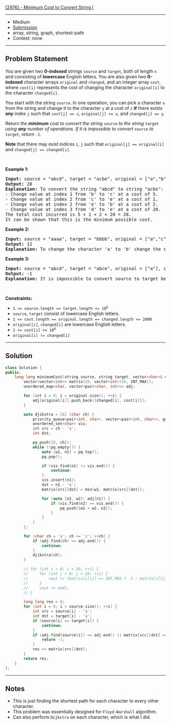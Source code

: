[[2976] - Minimum Cost to Convert String I](https://leetcode.com/problems/minimum-cost-to-convert-string-i)

---

- Medium
- [Submission](https://leetcode.com/problems/minimum-cost-to-convert-string-i/submissions/1335150140/)
- array, string, graph, shortest-path
- Contest: none

---

## Problem Statement

<p>You are given two <strong>0-indexed</strong> strings <code>source</code> and <code>target</code>, both of length <code>n</code> and consisting of <strong>lowercase</strong> English letters. You are also given two <strong>0-indexed</strong> character arrays <code>original</code> and <code>changed</code>, and an integer array <code>cost</code>, where <code>cost[i]</code> represents the cost of changing the character <code>original[i]</code> to the character <code>changed[i]</code>.</p>

<p>You start with the string <code>source</code>. In one operation, you can pick a character <code>x</code> from the string and change it to the character <code>y</code> at a cost of <code>z</code> <strong>if</strong> there exists <strong>any</strong> index <code>j</code> such that <code>cost[j] == z</code>, <code>original[j] == x</code>, and <code>changed[j] == y</code>.</p>

<p>Return <em>the <strong>minimum</strong> cost to convert the string </em><code>source</code><em> to the string </em><code>target</code><em> using <strong>any</strong> number of operations. If it is impossible to convert</em> <code>source</code> <em>to</em> <code>target</code>, <em>return</em> <code>-1</code>.</p>

<p><strong>Note</strong> that there may exist indices <code>i</code>, <code>j</code> such that <code>original[j] == original[i]</code> and <code>changed[j] == changed[i]</code>.</p>

<p>&nbsp;</p>
<p><strong class="example">Example 1:</strong></p>

<pre>
<strong>Input:</strong> source = &quot;abcd&quot;, target = &quot;acbe&quot;, original = [&quot;a&quot;,&quot;b&quot;,&quot;c&quot;,&quot;c&quot;,&quot;e&quot;,&quot;d&quot;], changed = [&quot;b&quot;,&quot;c&quot;,&quot;b&quot;,&quot;e&quot;,&quot;b&quot;,&quot;e&quot;], cost = [2,5,5,1,2,20]
<strong>Output:</strong> 28
<strong>Explanation:</strong> To convert the string &quot;abcd&quot; to string &quot;acbe&quot;:
- Change value at index 1 from &#39;b&#39; to &#39;c&#39; at a cost of 5.
- Change value at index 2 from &#39;c&#39; to &#39;e&#39; at a cost of 1.
- Change value at index 2 from &#39;e&#39; to &#39;b&#39; at a cost of 2.
- Change value at index 3 from &#39;d&#39; to &#39;e&#39; at a cost of 20.
The total cost incurred is 5 + 1 + 2 + 20 = 28.
It can be shown that this is the minimum possible cost.
</pre>

<p><strong class="example">Example 2:</strong></p>

<pre>
<strong>Input:</strong> source = &quot;aaaa&quot;, target = &quot;bbbb&quot;, original = [&quot;a&quot;,&quot;c&quot;], changed = [&quot;c&quot;,&quot;b&quot;], cost = [1,2]
<strong>Output:</strong> 12
<strong>Explanation:</strong> To change the character &#39;a&#39; to &#39;b&#39; change the character &#39;a&#39; to &#39;c&#39; at a cost of 1, followed by changing the character &#39;c&#39; to &#39;b&#39; at a cost of 2, for a total cost of 1 + 2 = 3. To change all occurrences of &#39;a&#39; to &#39;b&#39;, a total cost of 3 * 4 = 12 is incurred.
</pre>

<p><strong class="example">Example 3:</strong></p>

<pre>
<strong>Input:</strong> source = &quot;abcd&quot;, target = &quot;abce&quot;, original = [&quot;a&quot;], changed = [&quot;e&quot;], cost = [10000]
<strong>Output:</strong> -1
<strong>Explanation:</strong> It is impossible to convert source to target because the value at index 3 cannot be changed from &#39;d&#39; to &#39;e&#39;.
</pre>

<p>&nbsp;</p>
<p><strong>Constraints:</strong></p>

<ul>
	<li><code>1 &lt;= source.length == target.length &lt;= 10<sup>5</sup></code></li>
	<li><code>source</code>, <code>target</code> consist of lowercase English letters.</li>
	<li><code>1 &lt;= cost.length == original.length == changed.length &lt;= 2000</code></li>
	<li><code>original[i]</code>, <code>changed[i]</code> are lowercase English letters.</li>
	<li><code>1 &lt;= cost[i] &lt;= 10<sup>6</sup></code></li>
	<li><code>original[i] != changed[i]</code></li>
</ul>


---

## Solution

```cpp
class Solution {
public:
    long long minimumCost(string source, string target, vector<char>& original, vector<char>& changed, vector<int>& cost) {
        vector<vector<int>> matrix(26, vector<int>(26, INT_MAX));
        unordered_map<char, vector<pair<char, int>>> adj;

        for (int i = 0; i < original.size(); ++i) {
            adj[original[i]].push_back({changed[i], cost[i]});
        }

        auto djikstra = [&] (char ch) {
            priority_queue<pair<int, char>, vector<pair<int, char>>, greater<>> pq;
            unordered_set<char> vis;
            int src = ch - 'a';
            int dst;

            pq.push({0, ch});
            while (!pq.empty()) {
                auto [w1, n1] = pq.top();
                pq.pop();

                if (vis.find(n1) != vis.end()) {
                    continue;
                }
                vis.insert(n1);
                dst = n1 - 'a';
                matrix[src][dst] = min(w1, matrix[src][dst]);

                for (auto [n2, w2]: adj[n1]) {
                    if (vis.find(n2) == vis.end()) {
                        pq.push({w1 + w2, n2});
                    }
                }
            }
        };

        for (char ch = 'a'; ch <= 'z'; ++ch) {
            if (adj.find(ch) == adj.end()) {
                continue;
            }
            djikstra(ch);
        }

        // for (int i = 0; i < 26; ++i) {
        //     for (int j = 0; j < 26; ++j) {
        //         cout << (matrix[i][j] == INT_MAX ? -1 : matrix[i][j]) << " ";
        //     }
        //     cout << endl;
        // }

        long long res = 0;
        for (int i = 0; i < source.size(); ++i) {
            int src = source[i] - 'a';
            int dst = target[i] - 'a';
            if (source[i] == target[i]) {
                continue;
            }
            if (adj.find(source[i]) == adj.end() || matrix[src][dst] == INT_MAX) {
                return -1;
            }
            res += matrix[src][dst];
        }
        return res;
    }
};
```

---

## Notes

- This is just finding the shortest path for each character to every other character.
- This problem was essentially designed for `Floyd-Warshall` algorithm.
- Can also perform `Dijkstra` on each character, which is what I did.
